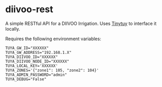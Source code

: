 # diivoo-rest

A simple RESTful API for a DIIVOO Irrigation.
Uses [Tinytuy](https://github.com/jasonacox/tinytuya) to interface it locally.

Requires the following environment variables:

```
TUYA_GW_ID="XXXXXX"
TUYA_GW_ADDRESS="192.168.1.X"
TUYA_DIIVOO_ID="XXXXXX"
TUYA_DIIVOO_NODE_ID="XXXXXX"
TUYA_LOCAL_KEY='XXXXXX'
TUYA_ZONES='{"zone1": 105, "zone2": 104}'
TUYA_ADMIN_PASSWORD="admin"
TUYA_DEBUG="False"
```
